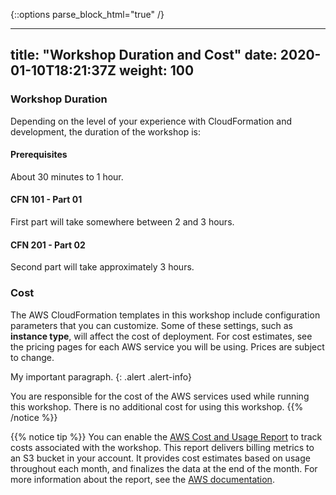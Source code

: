{::options parse_block_html="true" /}

---
title: "Workshop Duration and Cost"
date: 2020-01-10T18:21:37Z
weight: 100
---


### Workshop Duration

Depending on the level of your experience with CloudFormation and development, the duration of the workshop is:

#### Prerequisites

About 30 minutes to 1 hour.

#### CFN 101 - Part 01

First part will take somewhere between 2 and 3 hours.

#### CFN 201 - Part 02

Second part will take approximately 3 hours.

### Cost

The AWS CloudFormation templates in this workshop include configuration parameters that you can customize. Some of these settings, such as **instance type**, will affect the cost of deployment. For cost estimates, see the pricing pages for each AWS service you will be using. Prices are subject to change.

My important paragraph.
{: .alert .alert-info}

You are responsible for the cost of the AWS services used while running this workshop. There is no additional cost for using this workshop.
{{% /notice %}}

{{% notice tip %}}
You can enable the [AWS Cost and Usage Report](https://docs.aws.amazon.com/awsaccountbilling/latest/aboutv2/billing-reports-gettingstarted-turnonreports.html) to track costs associated with the workshop. This report delivers billing metrics to an S3 bucket in your account. It provides cost estimates based on usage throughout each month, and finalizes the data at the end of the month. For more information about the report, see the [AWS documentation](https://docs.aws.amazon.com/awsaccountbilling/latest/aboutv2/billing-reports-costusage.html).
